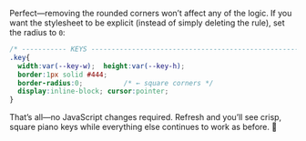 Perfect—removing the rounded corners won’t affect any of the logic.
If you want the stylesheet to be explicit (instead of simply deleting the rule), set the radius to `0`:

```css
/* ----------- KEYS ------------------------------------------------------ */
.key{
  width:var(--key-w);  height:var(--key-h);
  border:1px solid #444;
  border-radius:0;          /* ← square corners */
  display:inline-block; cursor:pointer;
}
```

That’s all—no JavaScript changes required. Refresh and you’ll see crisp, square piano keys while everything else continues to work as before. 🎹
